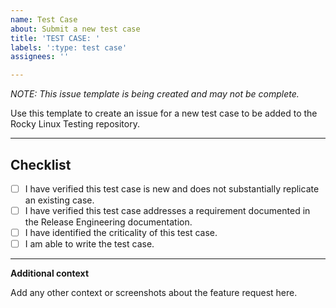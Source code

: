 ```yaml
---
name: Test Case
about: Submit a new test case
title: 'TEST CASE: '
labels: ':type: test case'
assignees: ''

---
```


*NOTE: This issue template is being created and may not be complete.*

Use this template to create an issue for a new test case to be added to the
Rocky Linux Testing repository.

---

## Checklist

- [ ] I have verified this test case is new and does not substantially replicate
  an existing case.
- [ ] I have verified this test case addresses a requirement documented in the
  Release Engineering documentation.
- [ ] I have identified the criticality of this test case.
- [ ] I am able to write the test case.

---

**Additional context**

Add any other context or screenshots about the feature request here.
